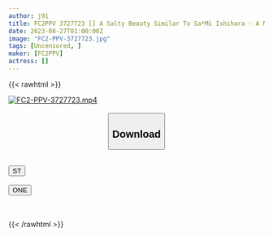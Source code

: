 ```yaml
---
author: j91
title: FC2PPV 3727723 [] A Salty Beauty Similar To Sa*Mi Ishihara ♡ A Neat And Clean Female Ponytail Swaying In The Cowgirl Position Is Erotic ♡ I Tried To Return It To The Old R.E.Tchannel Style Due To Many Requests!
date: 2023-08-27T01:00:00Z
image: "FC2-PPV-3727723.jpg"
tags: [Uncensored, ]
maker: [FC2PPV]
actress: []
---
```



{{< rawhtml >}}

<div class="video" data-videoid="VoyVg0AzB7uyMZ">
    <a href="javascript:;">
        <img src="https://my.j91.asia/posts/FC2-PPV-3727723/FC2-PPV-3727723.jpg" width="WIDTH" height="HEIGHT" alt="FC2-PPV-3727723.mp4" loading="lazy">
    </a>
</div>

<script type="text/javascript" src="https://j91.asia/asset/on-demand-st.js"></script>

<br>
  <link rel="stylesheet" href="https://j91.asia/asset/bs5.css">
  
  <center>
  <button class="btn btn-primary" type="button" data-bs-toggle="collapse" data-bs-target=".multi-collapse" aria-expanded="false" aria-controls="multiCollapseExample1 multiCollapseExample2"><h2>Download</h2></button></center>
</p>
<div class="row">
  <div class="col">
    <div class="collapse multi-collapse" id="multiCollapseExample1">
      <div class="card card-body">
	      	      <br>
<div class="buttons">  
<a href="https://streamtape.to/v/VoyVg0AzB7uyMZ"><button class="btn-hover color-3"><i class="fa fa-download"></i> ST</button></a></div>
    </div>
  </div>
</div>
  <div class="col">
    <div class="collapse multi-collapse" id="multiCollapseExample2">
      <div class="card card-body">
	      <br>
<div class="buttons">
    <a href="https://oneupload.to/j8zb9onkriv0"><button class="btn-hover color-9"><i class="fa fa-download"></i> ONE</button></a></div>
<br><br>
      </div>
    </div>
  </div>
</div>

{{< /rawhtml >}}
